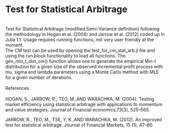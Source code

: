 # Test for Statistical Arbitrage 
<br />
Test for Statistical Arbitrage (modified Semi-Variance definition) following the methodology in Hogan et al. (2004) and Jarrow et al. (2012) coded up in Julia 1.1. Usage requires running functions, not very user friendly at the moment.
<br />
The CM test can be used by opening the test_for_cm_stat_arb.jl file and using the run block functionality to load all functions. The gen_min_t_dist_cm() function allows one to generate the empirical Min-t distribution for a given size of the observed incremental profit process with mu, sigma and lambda parameters using a Monte Carlo method with MLE for a given number of iterations. 
<br />

<br />
References <br />
<br />
HOGAN, S., JARROW, R., TEO, M.,AND WARACHKA, M. (2004). Testing market efficiency using statistical arbitrage with applications to momentum and value strategies. Journal of Financial economics,73(3), 525–565.

JARROW, R., TEO, M., TSE, Y. K.,AND WARACHKA, M. (2012). An improved test for statistical arbitrage. Journal of Financial Markets, 15 (1), 47–80.
